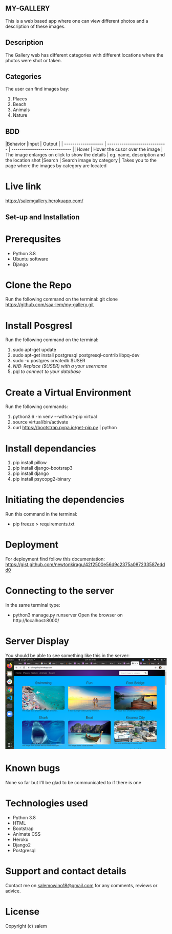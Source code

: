 
## MY-GALLERY
This is a web based app where one can view different photos and a description of these images.
## Description

The Gallery web has different categories with different locations where the photos were shot or taken. 

## Categories
The user can find images bay:
1. Places
2. Beach
3. Animals
4. Nature
 

 ## BDD
|Behavior 	           |Input 	                     |
Output                         |
| ------------------- | ----------------------------- | 
 ----------------------------- |
|Hover |	Hover the cusor over the image |	The image enlarges on click to show the details |
eg. name, description and the location shot
|Search |	Search image by category |	Takes you to the page where the images by category are located

 # Live link
https://salemgallery.herokuapp.com/

## Set-up and Installation

# Prerequsites

- Python 3.8
- Ubuntu software
- Django
 # Clone the Repo

Run the following command on the terminal:  git clone https://github.com/saa-lem/my-gallery.git

# Install Posgresl 
Run the following command on the terminal:
1. sudo apt-get update
2. sudo apt-get install postgresql postgresql-contrib libpq-dev
3. sudo -u postgres createdb $USER
4.  *N/B: Replace ($USER) with a your username*
5. pql 
     *to connect to your database*
# Create a Virtual Environment
Run the following commands:
1. python3.6 -m venv --without-pip virtual
2. source virtual/bin/activate
3. curl https://bootstrap.pypa.io/get-pip.py | python
# Install dependancies
1. pip install pillow
2. pip install django-bootsrap3
3. pip install django
4. pip install psycopg2-binary  

# Initiating the dependencies
Run this command in the terminal: 
- pip freeze > requirements.txt
# Deployment
For deployment find follow this documentation: https://gist.github.com/newtonkiragu/42f2500e56d9c2375a087233587eddd0
 # Connecting to the server
In the same terminal type: 
- python3 manage.py runserver
Open the browser on http://localhost:8000/

 # Server Display
 You should be able to see something like this in the server:
![The server Output](mygallery/static/img/screen.png) 
# Known bugs
None so far but I'll be glad to be communicated to if there is one

# Technologies used

- Python 3.8
- HTML
- Bootstrap 
- Animate CSS
- Heroku
- Django2
- Postgresql

# Support and contact details

Contact me on salemowino18@gmail.com for any comments, reviews or advice.
# License

Copyright (c) salem